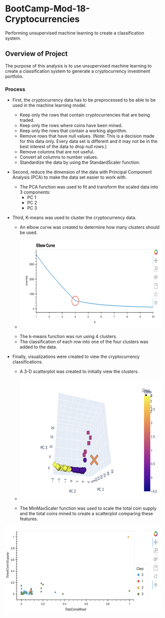 # BootCamp-Mod-18-Cryptocurrencies
Performing unsupervised machine learning to create a classification system.

## Overview of Project
The purpose of this analysis is to use unsupervised machine learning to create a classification system to generate a cryptocurrency investment portfolio. 

### Process
- First, the cryptocurrency data has to be preprocessed to be able to be used in the machine learning model.
  * Keep only the rows that contain cryptocurrencies that are being traded.
  * Keep only the rows where coins have been mined.
  * Keep only the rows that contain a working algorithm.
  * Remove rows that have null values. (Note: This is a decision made for this data only. Every data set is different and it may not be in the best interest of the data to drop null rows.) 
  * Remove columns that are not useful.
  * Convert all columns to number values.
  * Standardize the data by using the StandardScaler function.

- Second, reduce the dimension of the data with Principal Component Analysis (PCA) to make the data set easier to work with.
  * The PCA function was used to fit and transform the scaled data into 3 components:
    - PC 1
    - PC 2
    - PC 3

- Third, K-means was used to cluster the cryptocurrency data.
  * An elbow curve was created to determine how many clusters should be used.
  * <p align="center"><img src="https://github.com/M-Outlaw/BootCamp-Mod-18-Cryptocurrencies/blob/main/Graphics/Elbow_Curve.png"width="661" height="287"/></p>
  * The k-means function was run using 4 clusters.
  * The classification of each row into one of the four clusters was added to the data.

- Finally, visualizations were created to view the cryptocurrency classifications.
  * A 3-D scatterplot was created to initially view the clusters.
  * <p align="center"><img src="https://github.com/M-Outlaw/BootCamp-Mod-18-Cryptocurrencies/blob/main/Graphics/3_D_Scatterplot.png"width="613" height="393"/></p>
  * The MinMaxScaler function was used to scale the total coin supply and the total coins mined to create a scatterplot comparing these features.
<p align="center"><img src="https://github.com/M-Outlaw/BootCamp-Mod-18-Cryptocurrencies/blob/main/Graphics/Supply_vs_Mined_Scatterplot.png"width="637" height="284"/></p>

